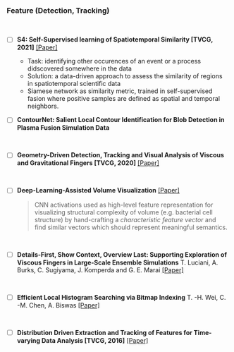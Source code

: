 ### Feature (Detection, Tracking)

<br>

- [ ] **S4: Self-Supervised learning of Spatiotemporal Similarity [TVCG, 2021]** [[Paper]](pdfs/S4_Self-Supervised_learning_of_Spatiotemporal_Similarity.pdf)
  - Task: identifying other occurences of an event or a process didscovered somewhere in the data
  - Solution: a data-driven approach to assess the similarity of regions in spatiotemporal scientific data
  - Siamese network as similarity metric, trained in self-supervised fasion where positive samples are defined as spatial and temporal neighbors.

- [ ] **ContourNet: Salient Local Contour Identification for Blob Detection in Plasma Fusion Simulation Data**

<br>

- [ ] **Geometry-Driven Detection, Tracking and Visual Analysis of Viscous and Gravitational Fingers [TVCG, 2020]** [[Paper]](pdfs/Geometry-Driven_Detection_Tracking_and_Visual_Analysis_of_Viscous_and_Gravitational_Fingers.pdf)

<br>

- [ ] **Deep-Learning-Assisted Volume Visualization** [[Paper]](pdfs/Deep-Learning-Assisted_Volume_Visualization.pdf)
  > CNN activations used as high-level feature representation for visualizing structural complexity of volume (e.g. bacterial cell structure) by hand-crafting a *characteristic feature vector* and find similar vectors which should represent meaningful semantics.

<br>

- [ ] **Details-First, Show Context, Overview Last: Supporting Exploration of Viscous Fingers in Large-Scale Ensemble Simulations** T. Luciani, A. Burks, C. Sugiyama, J. Komperda and G. E. Marai [[Paper]](pdfs/Details-First_Show_Context_Overview_Last_Supporting_Exploration_of_Viscous_Fingers_in_Large-Scale_Ensemble_Simulations.pdf)

<br>

- [ ] **Efficient Local Histogram Searching via Bitmap Indexing** T. -H. Wei, C. -M. Chen, A. Biswas [[Paper]](pdfs/efficient_local_histogram_searching_via_bitmap_indexing.pdf)

<br>

- [ ] **Distribution Driven Extraction and Tracking of Features for Time-varying Data Analysis [TVCG, 2016]** [[Paper]](pdfs/Distribution_Driven_Extraction_and_Tracking_of_Features_for_Time-varying_Data_Analysis.pdf)